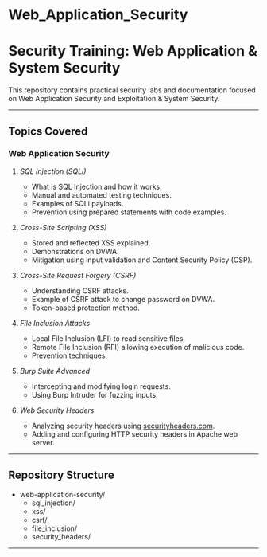 # Web_Application_Security

# Security Training: Web Application & System Security

This repository contains practical security labs and documentation focused on Web Application Security and Exploitation & System Security.

---

## Topics Covered

### Web Application Security

1. *SQL Injection (SQLi)*
   - What is SQL Injection and how it works.
   - Manual and automated testing techniques.
   - Examples of SQLi payloads.
   - Prevention using prepared statements with code examples.

2. *Cross-Site Scripting (XSS)*
   - Stored and reflected XSS explained.
   - Demonstrations on DVWA.
   - Mitigation using input validation and Content Security Policy (CSP).

3. *Cross-Site Request Forgery (CSRF)*
   - Understanding CSRF attacks.
   - Example of CSRF attack to change password on DVWA.
   - Token-based protection method.

4. *File Inclusion Attacks*
   - Local File Inclusion (LFI) to read sensitive files.
   - Remote File Inclusion (RFI) allowing execution of malicious code.
   - Prevention techniques.

5. *Burp Suite Advanced*
   - Intercepting and modifying login requests.
   - Using Burp Intruder for fuzzing inputs.

6. *Web Security Headers*
   - Analyzing security headers using [securityheaders.com](https://securityheaders.com).
   - Adding and configuring HTTP security headers in Apache web server.

---

## Repository Structure

- web-application-security/
  - sql_injection/
  - xss/
  - csrf/
  - file_inclusion/
  - security_headers/

---

